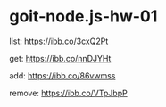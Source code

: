 # goit-node.js-hw-01

list: https://ibb.co/3cxQ2Pt

get: https://ibb.co/nnDJYHt

add: https://ibb.co/86vwmss

remove: https://ibb.co/VTpJbpP